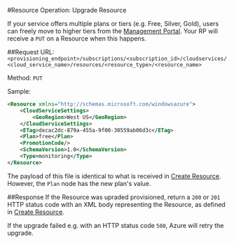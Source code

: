 #Resource Operation: Upgrade Resource

If your service offers multiple plans or tiers (e.g. Free, Silver, Gold), users can freely move to higher tiers from the [Management Portal](https://manage.windowsazure.com). Your RP will receive a `PUT` on a Resource when this happens.

##Request
URL: `<provisioning_endpoint>/subscriptions/<subscription_id>/cloudservices/<cloud_service_name>/resources/<resource_type>/<resource_name>`

Method: `PUT`

Sample:

```xml
<Resource xmlns="http://schemas.microsoft.com/windowsazure">
	<CloudServiceSettings>
		<GeoRegion>West US</GeoRegion>
	</CloudServiceSettings>
	<ETag>decac2dc-879a-455a-9f00-30559ab06d3c</ETag>
	<Plan>free</Plan>
	<PromotionCode/>
	<SchemaVersion>1.0</SchemaVersion>
	<Type>monitoring</Type>
</Resource>
```
The payload of this file is identical to what is received in [Create Resource](https://github.com/WindowsAzure/azure-resource-provider-sdk/tree/master/docs/api-create-resource.md). However, the `Plan` node has the new plan's value.

##Response
If the Resource was upraded provisioned, return a `200` or `201` HTTP status code with an XML body representing the Resource, as defined in [Create Resource](https://github.com/Azure/azure-resource-provider-sdk/blob/master/docs/api-create-resource.md).

If the upgrade failed e.g. with an HTTP status code `500`, Azure will retry the upgrade.
